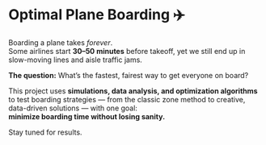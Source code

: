 # Optimal Plane Boarding ✈️

Boarding a plane takes *forever*.  
Some airlines start **30–50 minutes** before takeoff, yet we still end up in slow-moving lines and aisle traffic jams.

**The question:** What’s the fastest, fairest way to get everyone on board?

This project uses **simulations, data analysis, and optimization algorithms** to test boarding strategies — from the classic zone method to creative, data-driven solutions — with one goal:  
**minimize boarding time without losing sanity.**

Stay tuned for results.
